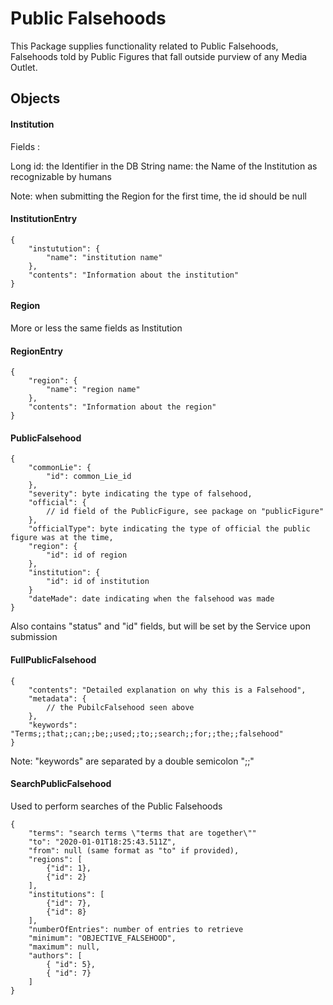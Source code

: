 # Public Falsehoods

This Package supplies functionality related to Public Falsehoods, Falsehoods told by Public Figures that fall outside purview of any Media Outlet.

## Objects

#### Institution

Fields :

Long id: the Identifier in the DB
String name: the Name of the Institution as recognizable by humans

Note: when submitting the Region for the first time, the id should be null

#### InstitutionEntry

```
{
    "instutution": {
        "name": "institution name"
    },
    "contents": "Information about the institution"
}
```

#### Region

More or less the same fields as Institution

#### RegionEntry

```
{
    "region": {
        "name": "region name"
    },
    "contents": "Information about the region"
}
```

#### PublicFalsehood

```
{
    "commonLie": {
        "id": common_Lie_id
    },
    "severity": byte indicating the type of falsehood,
    "official": {
        // id field of the PublicFigure, see package on "publicFigure"
    },
    "officialType": byte indicating the type of official the public figure was at the time,
    "region": {
        "id": id of region
    },
    "institution": {
        "id": id of institution
    }
    "dateMade": date indicating when the falsehood was made
}
```

Also contains "status" and "id" fields, but will be set by the Service upon submission

#### FullPublicFalsehood


```
{
    "contents": "Detailed explanation on why this is a Falsehood",
    "metadata": {
        // the PubilcFalsehood seen above
    },
    "keywords": "Terms;;that;;can;;be;;used;;to;;search;;for;;the;;falsehood"
}
```

Note: "keywords" are separated by a double semicolon ";;"

#### SearchPublicFalsehood

Used to perform searches of the Public Falsehoods

```
{
    "terms": "search terms \"terms that are together\""
    "to": "2020-01-01T18:25:43.511Z",
    "from": null (same format as "to" if provided),
    "regions": [
        {"id": 1},
        {"id": 2}
    ],
    "institutions": [
        {"id": 7},
        {"id": 8}
    ],
    "numberOfEntries": number of entries to retrieve
    "minimum": "OBJECTIVE_FALSEHOOD",
    "maximum": null,
    "authors": [
    	{ "id": 5},
    	{ "id": 7}
    ]
}
```
